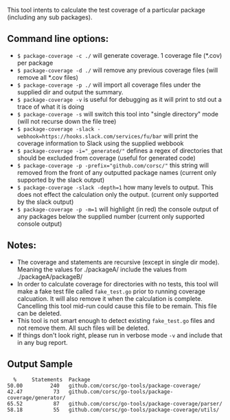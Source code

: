 This tool intents to calculate the test coverage of a particular package (including any sub packages).

## Command line options:

* `$ package-coverage -c ./` will generate coverage.  1 coverage file (*.cov) per package
* `$ package-coverage -d ./` will remove any previous coverage files (will remove all *.cov files)
* `$ package-coverage -p ./` will import all coverage files under the supplied dir and output the summary.
* `$ package-coverage -v` is useful for debugging as it will print to std out a trace of what it is doing
* `$ package-coverage -s` will switch this tool into "single directory" mode (will not recurse down the file tree)
* `$ package-coverage -slack -webhook=https://hooks.slack.com/services/fu/bar` will print the coverage information to Slack using the supplied webbook
* `$ package-coverage -i="_generated/"` defines a regex of directories that should be excluded from coverage (useful for generated code)
* `$ package-coverage -p -prefix="github.com/corsc/"` this string will removed from the front of any outputted package names (current only supported by the slack output)
* `$ package-coverage -slack -depth=1` how many levels to output.  This does not effect the calculation only the output. (current only supported by the slack output)
* `$ package-coverage -p -m=1` will highlight (in red) the console output of any packages below the supplied number (current only supported console output)

## Notes:
* The coverage and statements are recursive (except in single dir mode).  Meaning the values for ./packageA/ include the values from ./packageA/packageB/
* In order to calculate coverage for directories with no tests, this tool will make a fake test file called `fake_test.go` prior to running coverage calcuation.  It will also remove it when the calculation is complete.  Cancelling this tool mid-run could cause this file to be remain.  This file can be deleted.
* This tool is not smart enough to detect existing `fake_test.go` files and not remove them.  All such files will be deleted.
* If things don't look right, please run in verbose mode `-v` and include that in any bug report.

## Output Sample
```
  %		Statements	Package
50.00		  240	github.com/corsc/go-tools/package-coverage/
42.47		   73	github.com/corsc/go-tools/package-coverage/generator/
65.52		   87	github.com/corsc/go-tools/package-coverage/parser/
58.18		   55	github.com/corsc/go-tools/package-coverage/utils/
```
